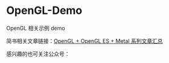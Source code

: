 # OpenGL-Demo
OpenGL 相关示例 demo

简书相关文章链接：[OpenGL + OpenGL ES + Metal 系列文章汇总](https://www.jianshu.com/p/5445fb11e06b)

感兴趣的也可关注公众号：
